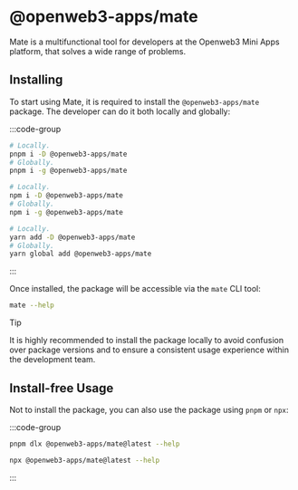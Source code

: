 # @openweb3-apps/mate

Mate is a multifunctional tool for developers at the Openweb3 Mini Apps 
platform, that solves a wide range of problems.

## Installing

To start using Mate, it is required to install the `@openweb3-apps/mate`
package. The developer can do it both locally and globally: 

:::code-group

```bash [pnpm]
# Locally.
pnpm i -D @openweb3-apps/mate
# Globally.
pnpm i -g @openweb3-apps/mate
```

```bash [npm]
# Locally.
npm i -D @openweb3-apps/mate
# Globally.
npm i -g @openweb3-apps/mate
```

```bash [yarn]
# Locally.
yarn add -D @openweb3-apps/mate
# Globally.
yarn global add @openweb3-apps/mate
```

:::

Once installed, the package will be accessible via the `mate` CLI tool:

```bash
mate --help
```

> [!TIP]
> It is highly recommended to install the package locally to avoid confusion
> over package versions and to ensure a consistent usage experience within the
> development team.

## Install-free Usage

Not to install the package, you can also use the package using `pnpm` or `npx`:

:::code-group

```bash [pnpm]
pnpm dlx @openweb3-apps/mate@latest --help
```

```bash [npx]
npx @openweb3-apps/mate@latest --help
```

:::
